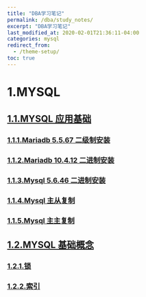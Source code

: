 ```yaml
---
title: "DBA学习笔记"
permalink: /dba/study_notes/
excerpt: "DBA学习笔记"
last_modified_at: 2020-02-01T21:36:11-04:00
categories: mysql
redirect_from:
  - /theme-setup/
toc: true
---
```


# 1.MYSQL

## [1.1.MYSQL 应用基础](/dba/mysql-base/)
### [1.1.1.Mariadb 5.5.67 二级制安装](/dba/mariadb-setup/)
### [1.1.2.Mariadb 10.4.12 二进制安装](/dba/install-mariadb10/) 
### [1.1.3.Mysql 5.6.46 二进制安装](/dba/install-mysql57/) 
### [1.1.4.Mysql 主从复制](/dba/mysql-master-slave-replication/) 
### [1.1.5.Mysql 主主复制]( )  

## [1.2.MYSQL 基础概念](/dba/mysql-concept/)
### [1.2.1.锁](/dba/mysql-lock/)
### [1.2.2.索引](/dba/mysql-index/)